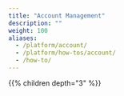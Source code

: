 ```yaml
---
title: "Account Management"
description: ""
weight: 100
aliases:
  - /platform/account/
  - /platform/how-tos/account/
  - /how-to/
---
```


{{% children depth="3" %}}
